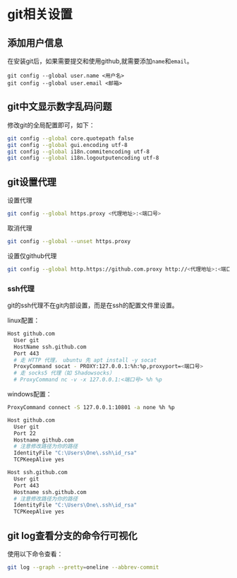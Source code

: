 # git相关设置

## 添加用户信息

在安装git后，如果需要提交和使用github,就需要添加`name`和`email`。

```
git config --global user.name <用户名>
git config --global user.email <邮箱>
```

## git中文显示数字乱码问题

修改git的全局配置即可，如下：

```sh
git config --global core.quotepath false
git config --global gui.encoding utf-8
git config --global i18n.commitencoding utf-8
git config --global i18n.logoutputencoding utf-8
```

## git设置代理

设置代理

```sh
git config --global https.proxy <代理地址>:<端口号>
```

取消代理

```sh
git config --global --unset https.proxy
```

设置仅github代理

```sh
git config --global http.https://github.com.proxy http://<代理地址>:<端口号>
```

### ssh代理

git的ssh代理不在git内部设置，而是在ssh的配置文件里设置。

linux配置：

```sh
Host github.com
  User git
  HostName ssh.github.com
  Port 443
  # 走 HTTP 代理， ubuntu 先 apt install -y socat
  ProxyCommand socat - PROXY:127.0.0.1:%h:%p,proxyport=<端口号>
  # 走 socks5 代理（如 Shadowsocks）
  # ProxyCommand nc -v -x 127.0.0.1:<端口号> %h %p
```

windows配置：

```sh
ProxyCommand connect -S 127.0.0.1:10801 -a none %h %p

Host github.com
  User git
  Port 22
  Hostname github.com
  # 注意修改路径为你的路径
  IdentityFile "C:\Users\One\.ssh\id_rsa"
  TCPKeepAlive yes

Host ssh.github.com
  User git
  Port 443
  Hostname ssh.github.com
  # 注意修改路径为你的路径
  IdentityFile "C:\Users\One\.ssh\id_rsa"
  TCPKeepAlive yes
  ```

## git log查看分支的命令行可视化

使用以下命令查看：

```bash
git log --graph --pretty=oneline --abbrev-commit
```